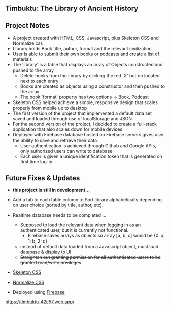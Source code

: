 ## Timbuktu: The Library of Ancient History

## Project Notes
  - A project created with HTML, CSS, Javascript, plus Skeleton CSS and Normalize.css
  - Library holds Book title, author, format and the relevant civilization
  - User is able to submit their own books or podcasts and create a list of materials
  - The 'library' is a table that displays an array of Objects constructed and pushed to the array
    - Delete books from the library by clicking the red 'X' button located next to each entry
    - Books are created as objects using a constructor and then pushed to the array
    - The book 'format' property has two options -> Book, Podcast
  - Skeleton CSS helped achieve a simple, responsive design that scales properly from mobile up to desktop
  - The first version of the project that implemented a default data set saved and loaded through use of localStorage and JSON
  - For the second version of the project, I decided to create a full-stack application that also scales down for mobile devices
  - Deployed with Firebase database hosted on Firebase servers gives user the ability to save and retrieve their data
    - User authentication is achieved through Github and Google APIs, only authorized users can write to database
    - Each user is given a unique identification token that is generated on first time log-in
    
## Future Fixes & Updates
  - **this project is still in development...**
  - Add a tab to each table column to Sort library alphabetically depending on user choice (sorted by title, author, etc).
  - Realtime database needs to be completed ...
    - Supposed to load the relevant data when logging in as an authenticated user, but it is currently not functional.
      - Firebase saves arrays as objects so array [a, b, c] would be {0: a, 1: b, 2: c}
    - Instead of default data loaded from a Javascript object, must load database & display to UI
    - ~~Straighten out granting permission for all authenticated users to be granted read/write privileges~~

- <a href = "http://getskeleton.com">Skeleton CSS</a>
- <a href = "https://github.com/necolas/normalize.css/">Normalize.CSS</a>
- Deployed using <a href = "https://firebase.google.com/">Firebase</a>

https://timbuktu-42c57.web.app/
